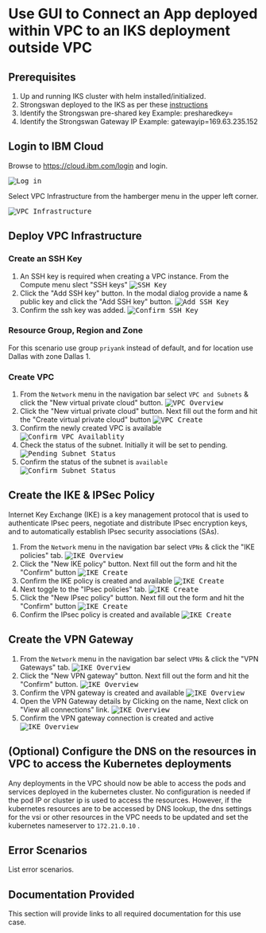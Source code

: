 # Use GUI to Connect an App deployed within VPC to an IKS deployment outside VPC

## Prerequisites


1. Up and running IKS cluster with helm installed/initialized.
2. Strongswan deployed to the IKS as per these [instructions](./IKS-strongswan.md)
3. Identify the Strongswan pre-shared key
   Example: presharedkey=<value of your pre-shared key>
4. Identify the Strongswan Gateway IP
   Example: gatewayip=169.63.235.152

## Login to IBM Cloud

Browse to https://cloud.ibm.com/login and login.

<kbd>![Log in](files/images/00-login.png)</kbd>

Select VPC Infrastructure from the hamberger menu in the upper left corner.

<kbd>![VPC Infrastructure](files/images/01-menu-vpc.png)</kbd>

## Deploy VPC Infrastructure

### Create an SSH Key

1. An SSH key is required when creating a VPC instance. From the Compute menu slect "SSH keys" 
<kbd>![SSH Key](files/images/10-sshkey-overview.png)</kbd>
1. Click the "Add SSH key" button. In the modal dialog provide a name & public key and click the "Add SSH key" button.
<kbd>![Add SSH Key](files/images/11-sshkey-create.png)</kbd>
3. Confirm the ssh key was added.
<kbd>![Confirm SSH Key](files/images/12-sshkey-confirm.png)</kbd>

### Resource Group, Region and Zone

For this scenario use group `priyank` instead of default, and for location use Dallas with zone Dallas 1.

### Create VPC

1. From the `Network` menu in the navigation bar select `VPC and Subnets` & click the "New virtual private cloud" button.
<kbd>![VPC Overview](files/images/20-vpc-overview.png)</kbd>
2. Click the "New virtual private cloud" button. Next fill out the form and hit the "Create virtual private cloud" button
<kbd>![VPC Create](files/images/21-vpc-create.png)</kbd>
3. Confirm the newly created VPC is available
<kbd>![Confirm VPC Availablity](files/images/22-vpc-confirm.png)</kbd>   
4. Check the status of the subnet. Initially it will be set to pending.
<kbd>![Pending Subnet Status](files/images/23-subnet-pending.png)</kbd>
5. Confirm the status of the subnet is `available`
<kbd>![Confirm Subnet Status](files/images/24-subnet-available.png)</kbd>

## Create the IKE & IPSec Policy
Internet Key Exchange (IKE) is a key management protocol that is used to authenticate IPsec peers,
negotiate and distribute IPsec encryption keys, and to automatically establish IPsec security associations
(SAs).
1. From the `Network` menu in the navigation bar select `VPNs` & click the "IKE policies" tab.
<kbd>![IKE Overview](files/images/30-vpn-ike-overview.png)</kbd>
2. Click the "New IKE policy" button. Next fill out the form and hit the "Confirm" button
<kbd>![IKE Create](files/images/31-vpn-ike-create.png)</kbd>
3. Confirm the IKE policy is created and available
<kbd>![IKE Create](files/images/32-vpn-ike-confirm.png)</kbd>
4. Next toggle to the "IPsec policies" tab.
<kbd>![IKE Create](files/images/33-vpn-ipsec-overview.png)</kbd>
5. Click the "New IPsec policy" button. Next fill out the form and hit the "Confirm" button
<kbd>![IKE Create](files/images/34-vpn-ipsec-create.png)</kbd>
6. Confirm the IPsec policy is created and available
<kbd>![IKE Create](files/images/35-vpn-ipsec-confirm.png)</kbd>

## Create the VPN Gateway
1. From the `Network` menu in the navigation bar select `VPNs` & click the "VPN Gateways" tab.
   <kbd>![IKE Overview](files/images/40-vpn-gateway-overview.png)</kbd>
2. Click the "New VPN gateway" button. Next fill out the form and hit the "Confirm" button.
    <kbd>![IKE Overview](files/images/41-vpn-gateway-conn-create.png)</kbd>
3. Confirm the VPN gateway is created and available
   <kbd>![IKE Overview](files/images/42-vpn-gateway-confirm.png)</kbd>
4. Open the VPN Gateway details by Clicking on the name, Next click on "View all connections" link.
    <kbd>![IKE Overview](files/images/43-vpn-gateway-details.png)</kbd>
5. Confirm the VPN gateway connection is created and active
   <kbd>![IKE Overview](files/images/44-vpn-gateway-conn-confirm.png)</kbd>

## (Optional) Configure the DNS on the resources in VPC to access the Kubernetes deployments
Any deployments in the VPC should now be able to access the pods and services deployed in the kubernetes cluster. No configuration is needed if the pod IP or cluster ip is used to access the resources. However, if the kubernetes resources are to be accessed by DNS lookup, the dns settings for the vsi or other resources in the VPC needs to be updated and set the kubernetes nameserver to `172.21.0.10` . 

## Error Scenarios

List error scenarios.

## Documentation Provided

This section will provide links to all required documentation for this use case. 

<links to documents>
